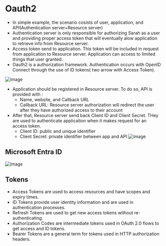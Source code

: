 # Oauth2
* In simple example, the scenario cosists of user, application, and API(Authentication server+Resource server)
* Authentication server is only responsible for authorizing Sarah as a user and providing proper access token that will eventually alow application to retrieve info from Resource server.
* Access token send to application. This token will be included in request from application to Resource server. Application can access to limited things that user granted.
* Oauth2 is a authorization framework. Authentication occurs with OpenID Connect through the use of ID tokens( two arrow with Access Token).

![image](https://github.com/user-attachments/assets/d776c823-50c7-4c6d-9381-56cef96f7e63)

* Application should be registered in Resource server. To do so, API is provided with :
  * Name, website, and Callback URL
  * Callback URL: Resource server authorization will redirect the user after they have authorized access to their account
* After that, Resource server send back Client ID and Client Secret. THey are used to authenticate application when it makes request for an access token.
  * Client ID: public and unique identifier
  * Client Secret: private identifier between app and API
![image](https://github.com/user-attachments/assets/7aac2ce2-e867-4302-972b-48dfd24b8bec)

## Microsoft Entra ID
![image](https://github.com/user-attachments/assets/0a136a78-44ef-4e16-8142-0446198c7bb5)

## Tokens
* Access Tokens are used to access resources and have scopes and expiry times.
* ID Tokens provide user identity information and are used in authentication processes.
* Refresh Tokens are used to get new access tokens without re-authenticating.
* Authorization Codes are intermediate tokens used in OAuth 2.0 flows to get access and ID tokens.
* Bearer Tokens are a general term for tokens used in HTTP authorization headers.
